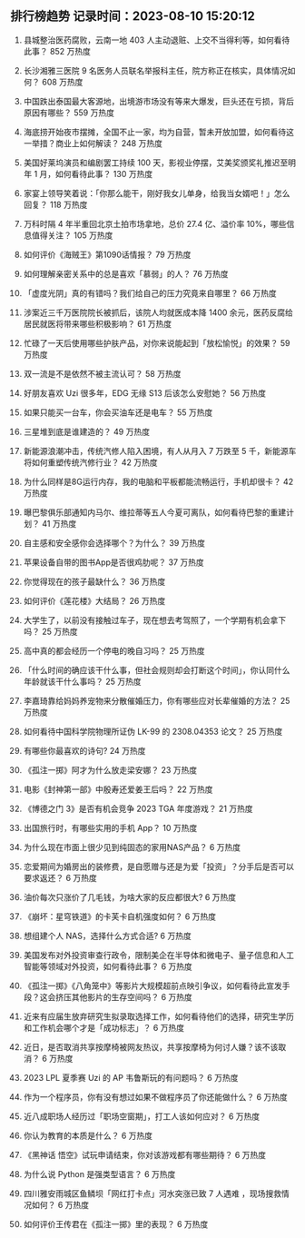 
## 排行榜趋势 记录时间：2023-08-10 15:20:12
  
  1. 县城整治医药腐败，云南一地 403 人主动退赃、上交不当得利等，如何看待此事？ 852 万热度
    
  2. 长沙湘雅三医院 9 名医务人员联名举报科主任，院方称正在核实，具体情况如何？ 608 万热度
    
  3. 中国跌出泰国最大客源地，出境游市场没有等来大爆发，巨头还在亏损，背后原因有哪些？ 559 万热度
    
  4. 海底捞开始夜市摆摊，全国不止一家，均为自营，暂未开放加盟，如何看待这一举措？商业上如何解读？ 248 万热度
    
  5. 美国好莱坞演员和编剧罢工持续 100 天，影视业停摆，艾美奖颁奖礼推迟至明年 1 月，如何看待此事？ 130 万热度
    
  6. 家宴上领导笑着说：「你那么能干，刚好我女儿单身，给我当女婿吧！」怎么回复？ 118 万热度
    
  7. 万科时隔 4 年半重回北京土拍市场拿地，总价 27.4 亿、溢价率 10%，哪些信息值得关注？ 105 万热度
    
  8. 如何评价《海贼王》第1090话情报？ 79 万热度
    
  9. 如何理解亲密关系中的总是喜欢「慕弱」的人？ 76 万热度
    
  10. 「虚度光阴」真的有错吗？我们给自己的压力究竟来自哪里？ 66 万热度
    
  11. 涉案近三千万医院院长被抓后，该院人均就医成本降 1400 余元，医药反腐给居民就医将带来哪些积极影响？ 61 万热度
    
  12. 忙碌了一天后使用哪些护肤产品，对你来说能起到「放松愉悦」的效果？ 59 万热度
    
  13. 双一流是不是依然不被主流认可？ 58 万热度
    
  14. 好朋友喜欢 Uzi 很多年，EDG 无缘 S13 后该怎么安慰她？ 56 万热度
    
  15. 如果只能买一台车，你会买油车还是电车？ 55 万热度
    
  16. 三星堆到底是谁建造的？ 49 万热度
    
  17. 新能源浪潮冲击，传统汽修人陷入困境，有人从月入 7 万跌至 5 千，新能源车将如何重塑传统汽修行业？ 42 万热度
    
  18. 为什么同样是8G运行内存，我的电脑和平板都能流畅运行，手机却很卡？ 42 万热度
    
  19. 曝巴黎俱乐部通知内马尔、维拉蒂等五人今夏可离队，如何看待巴黎的重建计划？ 41 万热度
    
  20. 自主感和安全感你会选择哪个？为什么？ 39 万热度
    
  21. 苹果设备自带的图书App是否很鸡肋呢？ 37 万热度
    
  22. 你觉得现在的孩子最缺什么？ 36 万热度
    
  23. 如何评价《莲花楼》大结局？ 26 万热度
    
  24. 大学生了，以前没有接触过车子，现在想去考驾照了，一个学期有机会拿下吗？ 25 万热度
    
  25. 高中真的都会经历一个停电的晚自习吗？ 25 万热度
    
  26. 「什么时间的确应该干什么事，但社会规则却会打断这个时间」，你认同什么年龄就该干什么事吗？ 25 万热度
    
  27. 李嘉琦靠给妈妈养宠物来分散催婚压力，你有哪些应对长辈催婚的方法？ 25 万热度
    
  28. 如何看待中国科学院物理所证伪 LK-99 的 2308.04353 论文？ 25 万热度
    
  29. 有哪些你最喜欢的诗句? 24 万热度
    
  30. 《孤注一掷》阿才为什么放走梁安娜？ 23 万热度
    
  31. 电影《封神第一部》中殷寿还爱姜王后吗？ 22 万热度
    
  32. 《博德之门 3》是否有机会竞争 2023 TGA 年度游戏？ 21 万热度
    
  33. 出国旅行时，有哪些实用的手机 App？ 10 万热度
    
  34. 为什么现在市面上很少见到纯固态的家用NAS产品？ 6 万热度
    
  35. 恋爱期间为婚房出的装修费，是自愿赠与还是为爱「投资」？分手后是否可以要求返还？ 6 万热度
    
  36. 油价每次只涨价了几毛钱，为啥大家的反应都很大? 6 万热度
    
  37. 《崩坏：星穹铁道》的卡芙卡自机强度如何？ 6 万热度
    
  38. 想组建个人 NAS，选择什么方式合适? 6 万热度
    
  39. 美国发布对外投资审查行政令，限制美企在半导体和微电子、量子信息和人工智能等领域对外投资，如何看待此事？ 6 万热度
    
  40. 《孤注一掷》《八角笼中》等影片大规模超前点映引争议，如何看待此宣发手段？这会挤压其他影片的生存空间吗？ 6 万热度
    
  41. 近来有应届生放弃研究生拟录取选择工作，如何看待他们的选择，研究生学历和工作机会哪个才是「成功标志」？ 6 万热度
    
  42. 近日，是否取消共享按摩椅被网友热议，共享按摩椅为何讨人嫌？该不该取消？ 6 万热度
    
  43. 2023 LPL 夏季赛 Uzi 的 AP 韦鲁斯玩的有问题吗？ 6 万热度
    
  44. 作为一个程序员，你有没有想过如果不做程序员了你还能做什么？ 6 万热度
    
  45. 近八成职场人经历过「职场空窗期」，打工人该如何应对？ 6 万热度
    
  46. 你认为教育的本质是什么？ 6 万热度
    
  47. 《黑神话 悟空》试玩申请结束，你对该游戏都有哪些期待？ 6 万热度
    
  48. 为什么说 Python 是强类型语言？ 6 万热度
    
  49. 四川雅安雨城区鱼鳞坝「网红打卡点」河水突涨已致 7 人遇难 ，现场搜救情况如何？ 6 万热度
    
  50. 如何评价王传君在《孤注一掷》里的表现？ 6 万热度
    